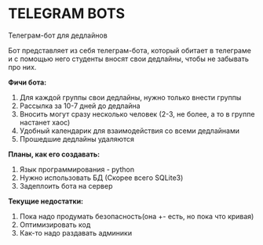 # TELEGRAM BOTS
Телеграм-бот для дедлайнов

Бот представляет из себя телеграм-бота, который обитает в телеграме и с помощью него студенты вносят свои дедлайны, чтобы не забывать про них.

<b>Фичи бота:</b>

1. Для каждой группы свои дедлайны, нужно только внести группы
2. Рассылка за 10-7 дней до дедлайна
3. Вносить могут сразу несколько человек (2-3, не более, а то в группе настанет хаос)
4. Удобный календарик для взаимодействия со всеми дедлайнами
5. Прошедшие дедлайны удаляются

<b>Планы, как его создавать:</b>

1. Язык программирования - python
2. Нужно использовать БД (Скорее всего SQLite3)
3. Задеплоить бота на сервер 

<b>Текущие недостатки:</b>
1. Пока надо продумать безопасность(она +- есть, но пока что кривая)
2. Оптимизировать код
3. Как-то надо раздавать админики






